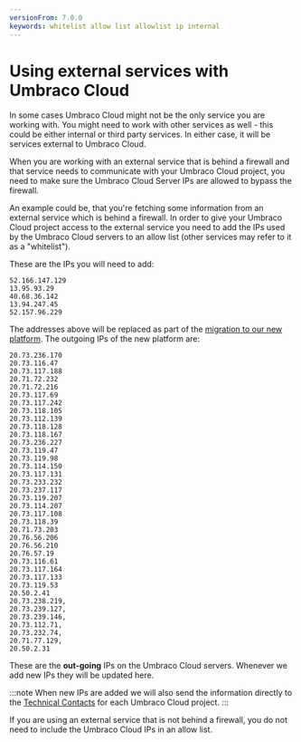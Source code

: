 ```yaml
---
versionFrom: 7.0.0
keywords: whitelist allow list allowlist ip internal
---
```


# Using external services with Umbraco Cloud

In some cases Umbraco Cloud might not be the only service you are working with. You might need to work with other services as well - this could be either internal or third party services. In either case, it will be services external to Umbraco Cloud.

When you are working with an external service that is behind a firewall and that service needs to communicate with your Umbraco Cloud project, you need to make sure the Umbraco Cloud Server IPs are allowed to bypass the firewall.

An example could be, that you're fetching some information from an external service which is behind a firewall. In order to give your Umbraco Cloud project access to the external service you need to add the IPs used by the Umbraco Cloud servers to an allow list (other services may refer to it as a "whitelist").

These are the IPs you will need to add:

```
52.166.147.129
13.95.93.29
40.68.36.142
13.94.247.45
52.157.96.229
```
The addresses above will be replaced as part of the [migration to our new platform](https://umbraco.com/blog/the-future-of-umbraco-cloud/). The outgoing IPs of the new platform are:
```
20.73.236.170
20.73.116.47
20.73.117.188
20.71.72.232
20.71.72.216
20.73.117.69
20.73.117.242
20.73.118.105
20.73.112.139
20.73.118.128
20.73.118.167
20.73.236.227
20.73.119.47
20.73.119.98
20.73.114.150
20.73.117.131
20.73.233.232
20.73.237.117
20.73.119.207
20.73.114.207
20.73.117.108
20.73.118.39
20.71.73.203
20.76.56.206
20.76.56.210
20.76.57.19
20.73.116.61
20.73.117.164
20.73.117.133
20.73.119.53
20.50.2.41
20.73.238.219,
20.73.239.127,
20.73.239.146,
20.73.112.71,
20.73.232.74,
20.71.77.129,
20.50.2.31
```

These are the **out-going** IPs on the Umbraco Cloud servers. Whenever we add new IPs they will be updated here.

:::note
When new IPs are added we will also send the information directly to the [Technical Contacts](../Team-Members/Technical-Contact.md) for each Umbraco Cloud project.
:::

If you are using an external service that is not behind a firewall, you do not need to include the Umbraco Cloud IPs in an allow list.
